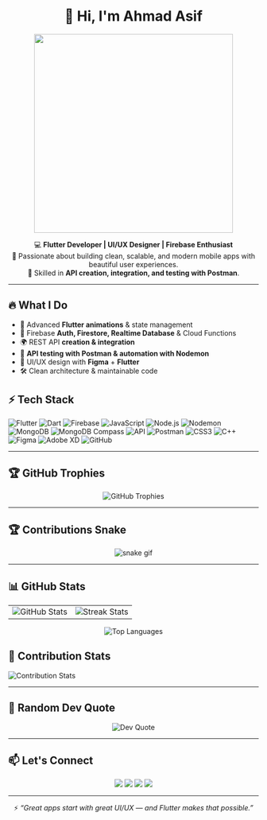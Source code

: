 <div align="center">

# 👋 Hi, I'm Ahmad Asif  

<img src="https://media.giphy.com/media/qgQUggAC3Pfv687qPC/giphy.gif" width="400"/>

💻 **Flutter Developer | UI/UX Designer | Firebase Enthusiast**  
🚀 Passionate about building clean, scalable, and modern mobile apps with beautiful user experiences.  
🔗 Skilled in **API creation, integration, and testing with Postman**.  

---
</div>

## 🔥 What I Do
- 📱 Advanced **Flutter animations** & state management  
- 🔑 Firebase **Auth, Firestore, Realtime Database** & Cloud Functions  
- 🌍 REST API **creation & integration**  
- 🧪 **API testing with Postman & automation with Nodemon**  
- 🎨 UI/UX design with **Figma** + **Flutter**  
- 🛠️ Clean architecture & maintainable code  



## ⚡ Tech Stack  

![Flutter](https://img.shields.io/badge/Flutter-02569B?style=for-the-badge&logo=flutter&logoColor=white)
![Dart](https://img.shields.io/badge/Dart-0175C2?style=for-the-badge&logo=dart&logoColor=white)
![Firebase](https://img.shields.io/badge/Firebase-FFCA28?style=for-the-badge&logo=firebase&logoColor=black)
![JavaScript](https://img.shields.io/badge/JavaScript-F7DF1E?style=for-the-badge&logo=javascript&logoColor=black)
![Node.js](https://img.shields.io/badge/Node.js-339933?style=for-the-badge&logo=node.js&logoColor=white)
![Nodemon](https://img.shields.io/badge/Nodemon-76D04B?style=for-the-badge&logo=nodemon&logoColor=black)
![MongoDB](https://img.shields.io/badge/MongoDB-47A248?style=for-the-badge&logo=mongodb&logoColor=white)
![MongoDB Compass](https://img.shields.io/badge/MongoDB%20Compass-47A248?style=for-the-badge&logo=mongodb&logoColor=white)
![API](https://img.shields.io/badge/API-Creation-blue?style=for-the-badge&logo=swagger&logoColor=white)
![Postman](https://img.shields.io/badge/Postman-FF6C37?style=for-the-badge&logo=postman&logoColor=white)
![CSS3](https://img.shields.io/badge/CSS3-1572B6?style=for-the-badge&logo=css3&logoColor=white)
![C++](https://img.shields.io/badge/C++-00599C?style=for-the-badge&logo=cplusplus&logoColor=white)
![Figma](https://img.shields.io/badge/Figma-F24E1E?style=for-the-badge&logo=figma&logoColor=white)
![Adobe XD](https://img.shields.io/badge/AdobeXD-FF61F6?style=for-the-badge&logo=adobexd&logoColor=white)
![GitHub](https://img.shields.io/badge/GitHub-181717?style=for-the-badge&logo=github&logoColor=white)

---
## 🏆 GitHub Trophies  
<p align="center">
  <img src="https://github-profile-trophy.vercel.app/?username=Ahmad-030&theme=discord&no-frame=true&margin-w=15" alt="GitHub Trophies"/>
</p>

---

## 🏆 Contributions Snake  

<p align="center">
  <img src="https://camo.githubusercontent.com/14a646a2ab516c4af8961aa726117a10597be3f0e8d2711d716217fd544a2bd5/68747470733a2f2f70726f66696c652d726561646d652d67656e657261746f722e636f6d2f6173736574732f736e616b652e737667" alt="snake gif" />
</p>

---

## 📊 GitHub Stats  

<p align="center">
  <table>
    <tr>
      <td>
        <img src="https://github-readme-stats.vercel.app/api?username=Ahmad-030&show_icons=true&theme=discord" alt="GitHub Stats" />
      </td>
      <td>
        <img src="https://github-readme-streak-stats.herokuapp.com/?user=Ahmad-030&theme=discord" alt="Streak Stats" />
      </td>
    </tr>
  </table>
</p>

<p align="center">
  <img src="https://github-readme-stats.vercel.app/api/top-langs/?username=Ahmad-030&layout=compact&theme=discord" alt="Top Languages" />
</p>


## 🥇 Contribution Stats  

![Contribution Stats](https://github-contributor-stats.vercel.app/api?username=Ahmad-030&limit=5&theme=discord&combine_all_yearly_contributions=true)

---

## 📝 Random Dev Quote  

<p align="center">
  <img src="https://quotes-github-readme.vercel.app/api?type=horizontal&theme=discord" alt="Dev Quote"/>
</p>


---

## 📫 Let's Connect  

<p align="center">
<a href="https://ahmads03portfolio.netlify.app/"><img src="https://img.shields.io/badge/Portfolio-000000?style=for-the-badge&logo=About.me&logoColor=white"></a>
<a href="https://www.linkedin.com/in/ahmadasif030/"><img src="https://img.shields.io/badge/LinkedIn-0A66C2?style=for-the-badge&logo=linkedin&logoColor=white"></a>
<a href="ahmadasif20222@gmail.com"><img src="https://img.shields.io/badge/Email-D14836?style=for-the-badge&logo=gmail&logoColor=white"></a>
<a href="https://wa.me/923297762280"><img src="https://img.shields.io/badge/WhatsApp-25D366?style=for-the-badge&logo=whatsapp&logoColor=white"></a>  
</p>

---
<p align="center">
  ⚡ <i>“Great apps start with great UI/UX — and Flutter makes that possible.”</i>
</p>


